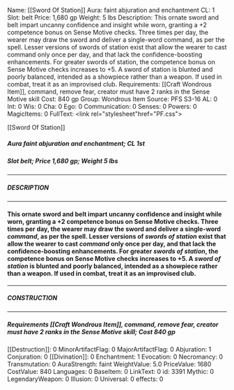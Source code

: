Name: [[Sword Of Station]]
Aura: faint abjuration and enchantment
CL: 1
Slot: belt
Price: 1,680 gp
Weight: 5 lbs
Description: This ornate sword and belt impart uncanny confidence and insight while worn, granting a +2 competence bonus on Sense Motive checks. Three times per day, the wearer may draw the sword and deliver a single-word command, as per the spell. Lesser versions of swords of station exist that allow the wearer to cast command only once per day, and that lack the confidence-boosting enhancements. For greater swords of station, the competence bonus on Sense Motive checks increases to +5. A sword of station is blunted and poorly balanced, intended as a showpiece rather than a weapon. If used in combat, treat it as an improvised club.
Requirements: [[Craft Wondrous Item]], command, remove fear, creator must have 2 ranks in the Sense Motive skill
Cost: 840 gp
Group: Wondrous Item
Source: PFS S3-16
AL: 0
Int: 0
Wis: 0
Cha: 0
Ego: 0
Communication: 0
Senses: 0
Powers: 0
MagicItems: 0
FullText: <link rel="stylesheet"href="PF.css"><div class="heading"><p class="alignleft">[[Sword Of Station]]</p><div style="clear: both;"></div></div><div><h5><b>Aura </b>faint abjuration and enchantment; <b>CL </b>1st</h5><h5><b>Slot </b>belt; <b>Price </b>1,680 gp; <b>Weight </b>5 lbs</h5></div><hr/><div><h5><b>DESCRIPTION</b></h5></div><hr/><div><h4><p>This ornate sword and belt impart uncanny confidence and insight while worn, granting a +2 competence bonus on Sense Motive checks. Three times per day, the wearer may draw the sword and deliver a single-word <i>command</i>, as per the spell. Lesser versions of <i>swords of station</i> exist that allow the wearer to cast <i>command</i> only once per day, and that lack the confidence-boosting enhancements. For greater <i>swords of station</i>, the competence bonus on Sense Motive checks increases to +5. A <i>sword of station</i> is blunted and poorly balanced, intended as a showpiece rather than a weapon. If used in combat, treat it as an improvised club.</p></h4></div><hr/><div><h5><b>CONSTRUCTION</b></h5></div><hr/><div><h5><b>Requirements </b>[[Craft Wondrous Item]], <i>command</i>, <i>remove fear</i>, creator must have 2 ranks in the Sense Motive skill; <b>Cost </b>840 gp</h5></div>
[[Destruction]]: 0
MinorArtifactFlag: 0
MajorArtifactFlag: 0
Abjuration: 1
Conjuration: 0
[[Divination]]: 0
Enchantment: 1
Evocation: 0
Necromancy: 0
Transmutation: 0
AuraStrength: faint
WeightValue: 5.0
PriceValue: 1680
CostValue: 840
Languages: 0
BaseItem: 0
LinkText: 0
id: 3391
Mythic: 0
LegendaryWeapon: 0
Illusion: 0
Universal: 0
effects: 0
